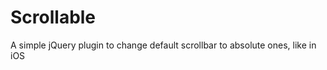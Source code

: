 Scrollable
==========

A simple jQuery plugin to change default scrollbar to absolute ones, like in iOS

